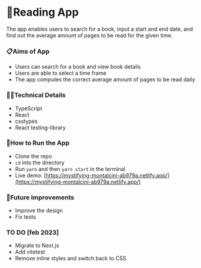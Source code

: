 # 📓Reading App

The app enables users to search for a book, input a start and end date, and find out the average amount of pages to be read for the given time.

### 📋Aims of App

- Users can search for a book and view book details
- Users are able to select a time frame
- The app computes the correct average amount of pages to be read daily

### 👩‍💻Technical Details

- TypeScript
- React
- csstypes
- React testing-library

### 🔧How to Run the App

- Clone the repo
- `cd` into the directory
- Run `yarn` and then `yarn start` in the terminal
- Live demo: [https://mystifying-montalcini-ab979a.netlify.app/](https://mystifying-montalcini-ab979a.netlify.app/)

### 💭Future Improvements

- Improve the design
- Fix tests


### TO DO [feb 2023]

- Migrate to Next.js
- Add vitetest 
- Remove inline styles and switch back to CSS 